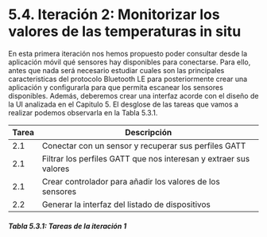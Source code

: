 # 5.4. Iteración 2: Monitorizar los valores de las temperaturas in situ

En esta primera iteración nos hemos propuesto poder consultar desde la aplicación móvil qué sensores hay disponibles para conectarse. Para ello, antes que nada será necesario estudiar cuales son las principales caracteristicas del protocolo Bluetooth LE para posteriormente crear una aplicación y configurarla para que permita escanear los sensores disponibles. Además, deberemos crear una interfaz acorde con el diseño de la UI analizada en el Capitulo 5. El desglose de las tareas que vamos a realizar podemos observarla en la Tabla 5.3.1.

| Tarea | Descripción |
| -- | -- |
| 2.1 | Conectar con un sensor y recuperar sus perfiles GATT |
| 2.1 | Filtrar los perfiles GATT que nos interesan y extraer sus valores |
| 2.1 | Crear controlador para añadir los valores de los sensores |
| 2.2 | Generar la interfaz del listado de dispositivos |
##### *Tabla 5.3.1: Tareas de la iteración 1* 